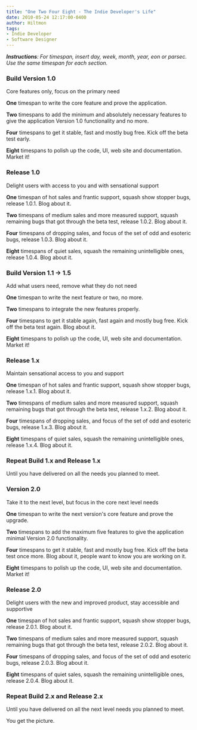 ```yaml
---
title: "One Two Four Eight - The Indie Developer's Life"
date: 2010-05-24 12:17:00-0400
author: Hiltmon
tags:
- Indie Developer
- Software Designer
---
```


_**Instructions**: For timespan, insert day, week, month, year, eon or parsec.  Use the same timespan for each section._

### Build Version 1.0  

Core features only, focus on the primary need

**One** timespan to write the core feature and prove the application.

**Two** timespans to add the minimum and absolutely necessary features to give the application Version 1.0 functionality and no more.

**Four** timespans to get it stable, fast and mostly bug free.  Kick off the beta test early.

**Eight** timespans to polish up the code, UI, web site and documentation.  Market it!

### Release 1.0  

Delight users with access to you and with sensational support

**One** timespan of hot sales and frantic support, squash show stopper bugs, release 1.0.1.  Blog about it.

**Two** timespans of medium sales and more measured support, squash remaining bugs that got through the beta test, release 1.0.2.  Blog about it.

**Four** timespans of dropping sales, and focus of the set of odd and esoteric bugs, release 1.0.3.  Blog about it.

**Eight** timespans of quiet sales, squash the remaining unintelligible ones, release 1.0.4.  Blog about it.

### Build Version 1.1 -> 1.5  

Add what users need, remove what they do not need

**One** timespan to write the next feature or two, no more.

**Two** timespans to integrate the new features properly.

**Four** timespans to get it stable again, fast again and mostly bug free.  Kick off the beta test again. Blog about it.

**Eight** timespans to polish up the code, UI, web site and documentation.  Market it!

### Release 1.x  

Maintain sensational access to you and support

**One** timespan of hot sales and frantic support, squash show stopper bugs, release 1.x.1.  Blog about it.

**Two** timespans of medium sales and more measured support, squash remaining bugs that got through the beta test, release 1.x.2.  Blog about it.

**Four** timespans of dropping sales, and focus of the set of odd and esoteric bugs, release 1.x.3.  Blog about it.

**Eight** timespans of quiet sales, squash the remaining unintelligible ones, release 1.x.4.  Blog about it.

### Repeat Build 1.x and Release 1.x  

Until you have delivered on all the needs you planned to meet.

### Version 2.0  

Take it to the next level, but focus in the core next level needs

**One** timespan to write the next version's core feature and prove the upgrade.

**Two** timespans to add the maximum five features to give the application minimal Version 2.0 functionality.

**Four** timespans to get it stable, fast and mostly bug free.  Kick off the beta test once more.  Blog about it, people want to know you are working on it.

**Eight** timespans to polish up the code, UI, web site and documentation.  Market it!

### Release 2.0  

Delight users with the new and improved product, stay accessible and supportive

**One** timespan of hot sales and frantic support, squash show stopper bugs, release 2.0.1.  Blog about it.

**Two** timespans of medium sales and more measured support, squash remaining bugs that got through the beta test, release 2.0.2.  Blog about it.

**Four** timespans of dropping sales, and focus of the set of odd and esoteric bugs, release 2.0.3.  Blog about it.

**Eight** timespans of quiet sales, squash the remaining unintelligible ones, release 2.0.4.  Blog about it.

### Repeat Build 2.x and Release 2.x  

Until you have delivered on all the next level needs you planned to meet.

You get the picture.
